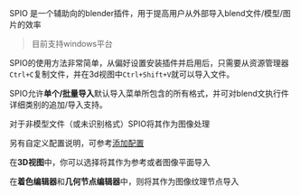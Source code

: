 SPIO 是一个辅助向的blender插件，用于提高用户从外部导入blend文件/模型/图片的效率

> 目前支持windows平台

SPIO的使用方法非常简单，从偏好设置安装插件并启用后，只需要从资源管理器`Ctrl+C`复制文件，并在3d视图中`Ctrl+Shift+V`就可以导入文件。

SPIO允许**单个/批量导入**默认导入菜单所包含的所有格式，并可对blend文执行件详细类别的追加/导入支持。

对于非模型文件（或未识别格式）SPIO将其作为图像处理

另有自定义配置说明，可参考[添加配置](/zh-cn/AddConfig.md)

在**3D视图**中，你可以选择将其作为参考或者图像平面导入

在**着色编辑器**和**几何节点编辑器**中，则将其作为图像纹理节点导入

